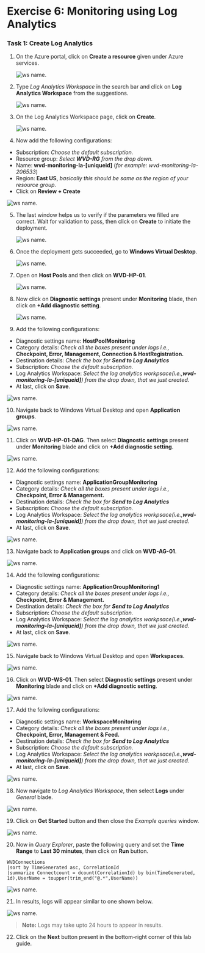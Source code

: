# Exercise 6: Monitoring using Log Analytics

### **Task 1: Create Log Analytics**

1. On the Azure portal, click on **Create a resource** given under Azure services.

   ![ws name.](media/wiw.png)

2. Type *Log Analytics Workspace* in the search bar and click on **Log Analytics Workspace** from the suggestions.

   ![ws name.](media/wiw1.png)

3. On the Log Analytics Workspace page, click on **Create**.

   ![ws name.](media/wiw2.png)

4. Now add the following configurations:

  - Subscription: *Choose the default subscription.*
  - Resource group: *Select **WVD-RG** from the drop down.*
  - Name: **wvd-monitoring-la-[uniqueid]** (*for example: wvd-monitoring-la-206533*)
  - Region: **East US**, *basically this should be same as the region of your resource group.*
  - Click on **Review + Create**

   ![ws name.](media/wiw3.png)

5. The last window helps us to verify if the parameters we filled are correct. Wait for validation to pass, then click on **Create** to initiate the deployment.

   ![ws name.](media/wiw18.png)

6. Once the deployment gets succeeded, go to **Windows Virtual Desktop**.

   ![ws name.](media/64.png)

7. Open on **Host Pools** and then click on **WVD-HP-01**.

   ![ws name.](media/wiw12.png)

8. Now click on **Diagnostic settings** present under **Monitoring** blade, then click on **+Add diagnostic setting**.

   ![ws name.](media/wiw5.png)

9. Add the following configurations:

  - Diagnostic settings name: **HostPoolMonitoring**
  - Category details: *Check all the boxes present under logs i.e.,* **Checkpoint, Error, Management, Connection & HostRegistration.** 
  - Destination details: *Check the box for **Send to Log Analytics***
  - Subscription: *Choose the default subscription.*
  - Log Analytics Workspace: *Select the log analytics workpsace(i.e.,**wvd-monitoring-la-[uniqueid]**) from the drop down, that we just created.*
  - At last, click on **Save**.

   ![ws name.](media/wiw6.png)

10. Navigate back to Windows Virtual Desktop and open **Application groups**.

   ![ws name.](media/wiw10.png)
   
11. Click on **WVD-HP-01-DAG**. Then select **Diagnostic settings** present under **Monitoring** blade and click on **+Add diagnostic setting**.

   ![ws name.](media/wiw20.png) 
   
12. Add the following configurations:

  - Diagnostic settings name: **ApplicationGroupMonitoring**
  - Category details: *Check all the boxes present under logs i.e.,* **Checkpoint, Error & Management.** 
  - Destination details: *Check the box for **Send to Log Analytics***
  - Subscription: *Choose the default subscription.*
  - Log Analytics Workspace: *Select the log analytics workpsace(i.e.,**wvd-monitoring-la-[uniqueid]**) from the drop down, that we just created.*
  - At last, click on **Save**.

   ![ws name.](media/wiw8.png)
   
13. Navigate back to **Application groups** and click on **WVD-AG-01**.

   ![ws name.](media/wiw25.png)

14. Add the following configurations:

  - Diagnostic settings name: **ApplicationGroupMonitoring1**
  - Category details: *Check all the boxes present under logs i.e.,* **Checkpoint, Error & Management.** 
  - Destination details: *Check the box for **Send to Log Analytics***
  - Subscription: *Choose the default subscription.*
  - Log Analytics Workspace: *Select the log analytics workpsace(i.e.,**wvd-monitoring-la-[uniqueid]**) from the drop down, that we just created.*
  - At last, click on **Save**.

   ![ws name.](media/wiw22.png)

15. Navigate back to Windows Virtual Desktop and open **Workspaces**.

   ![ws name.](media/wiw9.png)
   
16. Click on **WVD-WS-01**. Then select **Diagnostic settings** present under **Monitoring** blade and click on **+Add diagnostic setting**.    
   
   ![ws name.](media/wiw11.png)
 
17. Add the following configurations:

  - Diagnostic settings name: **WorkspaceMonitoring**
  - Category details: *Check all the boxes present under logs i.e.,* **Checkpoint, Error, Management & Feed.** 
  - Destination details: *Check the box for **Send to Log Analytics***
  - Subscription: *Choose the default subscription.*
  - Log Analytics Workspace: *Select the log analytics workpsace(i.e.,**wvd-monitoring-la-[uniqueid]**) from the drop down, that we just created.*
  - At last, click on **Save**.  
   
   ![ws name.](media/wiw13.png)
   
18. Now navigate to *Log Analytics Workspace*, then select **Logs** under *General* blade. 

   ![ws name.](media/wiw14.png)

19. Click on **Get Started** button and then close the *Example queries* window.

   ![ws name.](media/wiw15.png)

20. Now in *Query Explorer*, paste the following query and set the **Time Range** to **Last 30 minutes**, then click on **Run** button.

   ```
   WVDConnections 
   |sort by TimeGenerated asc, CorrelationId
   |summarize Connectcount = dcount(CorrelationId) by bin(TimeGenerated, 1d),UserName = toupper(trim_end("@.*",UserName))
   ```
   
   ![ws name.](media/wiw23.png)

21. In results, logs will appear similar to one shown below.

   ![ws name.](media/wiw17.png)

> **Note:** Logs may take upto 24 hours to appear in results.

22. Click on the **Next** button present in the bottom-right corner of this lab guide.





